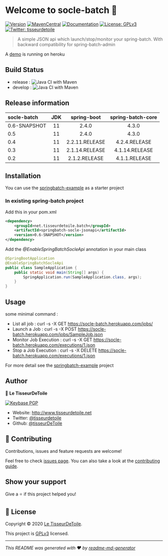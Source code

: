 # Welcome to socle-batch 👋

[![Version](https://img.shields.io/github/v/tag/tisseurdetoile/socle-batch?style=for-the-badge)](https://github.com/tisseurdetoile/socle-batch/releases)
[![MavenCentral](https://img.shields.io/maven-central/v/net.tisseurdetoile.batch/socle-parent?style=for-the-badge)](https://search.maven.org/search?q=g:net.tisseurdetoile.batch)
[![Documentation](https://img.shields.io/badge/documentation-yes-brightgreen.svg?style=for-the-badge)](https://github.com/tisseurdetoile/socle-batch/wiki)
[![License: GPLv3](https://img.shields.io/badge/License-GPLv3-yellow.svg?style=for-the-badge)](LICENCE)
[![Twitter: tisseurdetoile](https://img.shields.io/twitter/follow/tisseurdetoile?label=%40tisseurdetoile&logo=twitter&style=for-the-badge)](https://twitter.com/tisseurdetoile)

> A simple JSON api which launch/stop/monitor your spring-batch. With backward compatibility for spring-batch-admin

A [demo](https://socle-batch.herokuapp.com/swagger-ui/index.html?configUrl=/v3/api-docs/swagger-config) is running on heroku

## Build Status

- release : ![Java CI with Maven](https://github.com/tisseurdetoile/socle-batch/workflows/Java%20CI%20with%20Maven/badge.svg?branch=release)
- develop : ![Java CI with Maven](https://github.com/tisseurdetoile/socle-batch/workflows/Java%20CI%20with%20Maven/badge.svg?branch=develop)

## Release information

| socle-batch  | JDK |  spring-boot   | spring-batch-core |
| :----------- | :-: | :------------: | :---------------: |
| 0.6-SNAPSHOT | 11  |     2.4.0      |       4.3.0       |
| 0.5          | 11  |     2.4.0      |       4.3.0       |
| 0.4          | 11  | 2.2.11.RELEASE |   4.2.4.RELEASE   |
| 0.3          | 11  | 2.1.14.RELEASE |  4.1.14.RELEASE   |
| 0.2          | 11  | 2.1.2.RELEASE  |   4.1.1.RELEASE   |

## Installation

You can use the [springbatch-example](https://github.com/tisseurdetoile/socle-batch/tree/main/springbatch-example) as a starter project

### In existing spring-batch project

Add this in your pom.xml

```xml
<dependency>
    <groupId>net.tisseurdetoile.batch</groupId>
    <artifactId>springbatch-socle-jsonapi</artifactId>
    <version>0.6-SNAPSHOT</version>
</dependency>
```

Add the _@EnableSpringBatchSocleApi_ annotation in your main class

```java
@SpringBootApplication
@EnableSpringBatchSocleApi
public class SampleApplication {
    public static void main(String[] args) {
        SpringApplication.run(SampleApplication.class, args);
    }
}
```

## Usage

some minimal command :

- List all job : curl -s -X GET https://socle-batch.herokuapp.com/jobs/ 
- Launch a Job : curl -s -X POST https://socle-batch.herokuapp.com/jobs/SampleJob.json
- Monitor Job Execution :  curl -s -X GET https://socle-batch.herokuapp.com/executions/1.json
- Stop a Job Execution : curl -s -X DELETE https://socle-batch.herokuapp.com/executions/1.json

For more detail see the [springbatch-example](https://github.com/tisseurdetoile/socle-batch/tree/master/springbatch-example) project

## Author

👤 **Le TisseurDeToile**

[![Keybase PGP](https://img.shields.io/keybase/pgp/tisseurdetoile?style=for-the-badge)](https://keybase.io/tisseurdetoile)

- Website: http://www.tisseurdetoile.net
- Twitter: [@tisseurdetoile](https://twitter.com/tisseurdetoile)
- Github: [@tisseurDeToile](https://github.com/tisseurDeToile)

## 🤝 Contributing

Contributions, issues and feature requests are welcome!

Feel free to check [issues page](https://github.com/tisseurdetoile/socle-batch/issues). You can also take a look at the [contributing guide](https://github.com/tisseurdetoile/socle-batch/blob/main/CONTRIBUTING.md).

## Show your support

Give a ⭐️ if this project helped you!

## 📝 License

Copyright © 2020 [Le TisseurDeToile](https://github.com/tisseurDeToile).

This project is [GPLv3](LICENCE) licensed.

---

_This README was generated with ❤️ by [readme-md-generator](https://github.com/kefranabg/readme-md-generator)_

